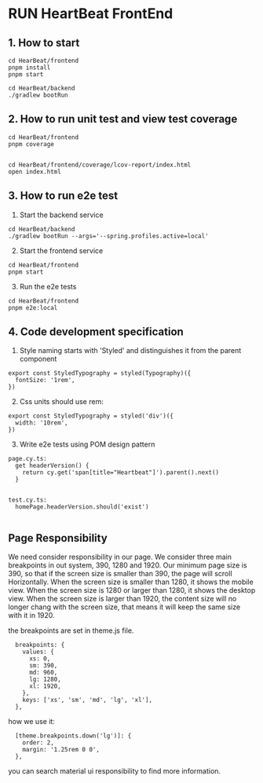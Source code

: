 # RUN HeartBeat FrontEnd

## 1. How to start

```
cd HearBeat/frontend
pnpm install
pnpm start

cd HearBeat/backend
./gradlew bootRun

```

## 2. How to run unit test and view test coverage

```
cd HearBeat/frontend
pnpm coverage


cd HearBeat/frontend/coverage/lcov-report/index.html
open index.html
```

## 3. How to run e2e test

1. Start the backend service

```
cd HearBeat/backend
./gradlew bootRun --args='--spring.profiles.active=local'
```

2. Start the frontend service

```
cd HearBeat/frontend
pnpm start
```

3. Run the e2e tests

```
cd HearBeat/frontend
pnpm e2e:local
```

## 4. Code development specification

1. Style naming starts with 'Styled' and distinguishes it from the parent component

```
export const StyledTypography = styled(Typography)({
  fontSize: '1rem',
})
```

2. Css units should use rem:

```
export const StyledTypography = styled('div')({
  width: '10rem',
})
```

3. Write e2e tests using POM design pattern

```
page.cy.ts:
  get headerVersion() {
    return cy.get('span[title="Heartbeat"]').parent().next()
  }


test.cy.ts:
  homePage.headerVersion.should('exist')


```

## Page Responsibility

We need consider responsibility in our page. We consider three main breakpoints in out system, 390, 1280 and 1920.
Our minimum page size is 390, so that if the screen size is smaller than 390, the page will scroll Horizontally.
When the screen size is smaller than 1280, it shows the mobile view.
When the screen size is 1280 or larger than 1280, it shows the desktop view.
When the screen size is larger than 1920, the content size will no longer chang with the screen size, that means it will keep the same size with it in 1920.

the breakpoints are set in theme.js file.

```
  breakpoints: {
    values: {
      xs: 0,
      sm: 390,
      md: 960,
      lg: 1280,
      xl: 1920,
    },
    keys: ['xs', 'sm', 'md', 'lg', 'xl'],
  },
```

how we use it:

```
  [theme.breakpoints.down('lg')]: {
    order: 2,
    margin: '1.25rem 0 0',
  },
```

you can search material ui responsibility to find more information.
